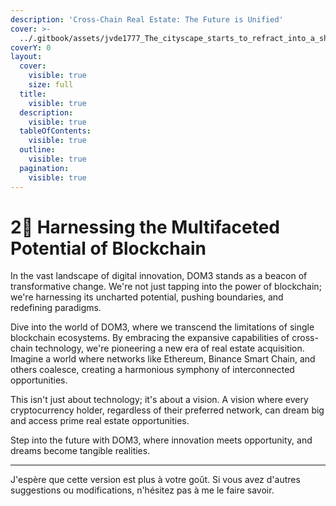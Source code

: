 ```yaml
---
description: 'Cross-Chain Real Estate: The Future is Unified'
cover: >-
  ../.gitbook/assets/jvde1777_The_cityscape_starts_to_refract_into_a_shimmering_surf_1f38b702-37fc-4bb8-bf2e-74ead5accddf.png
coverY: 0
layout:
  cover:
    visible: true
    size: full
  title:
    visible: true
  description:
    visible: true
  tableOfContents:
    visible: true
  outline:
    visible: true
  pagination:
    visible: true
---
```


# 2⃣ Harnessing the Multifaceted Potential of Blockchain

In the vast landscape of digital innovation, DOM3 stands as a beacon of transformative change. We're not just tapping into the power of blockchain; we're harnessing its uncharted potential, pushing boundaries, and redefining paradigms.

Dive into the world of DOM3, where we transcend the limitations of single blockchain ecosystems. By embracing the expansive capabilities of cross-chain technology, we're pioneering a new era of real estate acquisition. Imagine a world where networks like Ethereum, Binance Smart Chain, and others coalesce, creating a harmonious symphony of interconnected opportunities.

This isn't just about technology; it's about a vision. A vision where every cryptocurrency holder, regardless of their preferred network, can dream big and access prime real estate opportunities.

Step into the future with DOM3, where innovation meets opportunity, and dreams become tangible realities.

***

J'espère que cette version est plus à votre goût. Si vous avez d'autres suggestions ou modifications, n'hésitez pas à me le faire savoir.
